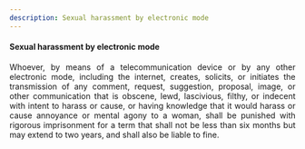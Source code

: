 ```yaml
---
description: Sexual harassment by electronic mode
---
```


#### Sexual harassment by electronic mode
<div style="text-align: justify">

Whoever, by means of a telecommunication device or by any other electronic mode, including the internet, creates, solicits, or initiates the transmission of any comment, request, suggestion, proposal, image, or other communication that is obscene, lewd, lascivious, filthy, or indecent with intent to harass or cause, or having knowledge that it would harass or cause annoyance or mental agony to a woman, shall be punished with rigorous imprisonment for a term that shall not be less than six months but may extend to two years, and shall also be liable to fine.

</div>
